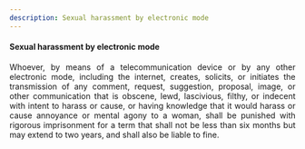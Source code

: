 ```yaml
---
description: Sexual harassment by electronic mode
---
```


#### Sexual harassment by electronic mode
<div style="text-align: justify">

Whoever, by means of a telecommunication device or by any other electronic mode, including the internet, creates, solicits, or initiates the transmission of any comment, request, suggestion, proposal, image, or other communication that is obscene, lewd, lascivious, filthy, or indecent with intent to harass or cause, or having knowledge that it would harass or cause annoyance or mental agony to a woman, shall be punished with rigorous imprisonment for a term that shall not be less than six months but may extend to two years, and shall also be liable to fine.

</div>
